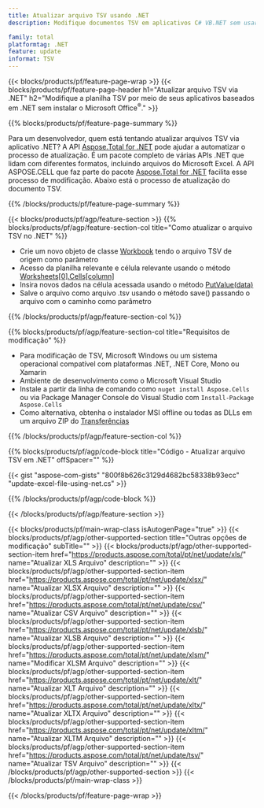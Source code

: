 ```yaml
---
title: Atualizar arquivo TSV usando .NET
description: Modifique documentos TSV em aplicativos C# VB.NET sem usar o Microsoft Excel. 

family: total
platformtag: .NET
feature: update
informat: TSV
---
```

{{< blocks/products/pf/feature-page-wrap >}}
{{< blocks/products/pf/feature-page-header h1="Atualizar arquivo TSV via .NET" h2="Modifique a planilha TSV por meio de seus aplicativos baseados em .NET sem instalar o Microsoft Office<sup>&reg;</sup>." >}}

{{% blocks/products/pf/feature-page-summary %}}

Para um desenvolvedor, quem está tentando atualizar arquivos TSV via aplicativo .NET? A API [Aspose.Total for .NET](https://products.aspose.com/total/net/) pode ajudar a automatizar o processo de atualização. É um pacote completo de várias APIs .NET que lidam com diferentes formatos, incluindo arquivos do Microsoft Excel. A API ASPOSE.CELL que faz parte do pacote [Aspose.Total for .NET](https://products.aspose.com/total/net/) facilita esse processo de modificação. Abaixo está o processo de atualização do documento TSV.

{{% /blocks/products/pf/feature-page-summary %}}

{{< blocks/products/pf/agp/feature-section >}}
{{% blocks/products/pf/agp/feature-section-col title="Como atualizar o arquivo TSV no .NET" %}}

- Crie um novo objeto de classe [Workbook](https://reference.aspose.com/cells/net/aspose.cells/workbook/) tendo o arquivo TSV de origem como parâmetro
- Acesso da planilha relevante e célula relevante usando o método [Worksheets[0].Cells[column]](https://reference.aspose.com/cells/net/aspose.cells/worksheet/cells/)
- Insira novos dados na célula acessada usando o método [PutValue(data)](https://reference.aspose.com/cells/net/aspose.cells/cell/putvalue/)
- Salve o arquivo como arquivo .tsv usando o método save() passando o arquivo com o caminho como parâmetro

{{% /blocks/products/pf/agp/feature-section-col %}}

{{% blocks/products/pf/agp/feature-section-col title="Requisitos de modificação" %}}

- Para modificação de TSV, Microsoft Windows ou um sistema operacional compatível com plataformas .NET, .NET Core, Mono ou Xamarin
- Ambiente de desenvolvimento como o Microsoft Visual Studio 
- Instale a partir da linha de comando como ```nuget install Aspose.Cells``` ou via Package Manager Console do Visual Studio com ```Install-Package Aspose.Cells```
- Como alternativa, obtenha o instalador MSI offline ou todas as DLLs em um arquivo ZIP do [Transferências](https://releases.aspose.com/cells/net)

{{% /blocks/products/pf/agp/feature-section-col %}}

{{% blocks/products/pf/agp/code-block title="Código - Atualizar arquivo TSV em .NET" offSpacer="" %}}

{{< gist "aspose-com-gists" "800f8b626c3129d4682bc58338b93ecc" "update-excel-file-using-net.cs" >}}

{{% /blocks/products/pf/agp/code-block %}}

{{< /blocks/products/pf/agp/feature-section >}}

{{< blocks/products/pf/main-wrap-class isAutogenPage="true" >}}
{{< blocks/products/pf/agp/other-supported-section title="Outras opções de modificação" subTitle="" >}}
{{< blocks/products/pf/agp/other-supported-section-item href="https://products.aspose.com/total/pt/net/update/xls/" name="Atualizar XLS Arquivo" description="" >}}
{{< blocks/products/pf/agp/other-supported-section-item href="https://products.aspose.com/total/pt/net/update/xlsx/" name="Atualizar XLSX Arquivo" description="" >}}
{{< blocks/products/pf/agp/other-supported-section-item href="https://products.aspose.com/total/pt/net/update/csv/" name="Atualizar CSV Arquivo" description="" >}}
{{< blocks/products/pf/agp/other-supported-section-item href="https://products.aspose.com/total/pt/net/update/xlsb/" name="Atualizar XLSB Arquivo" description="" >}}
{{< blocks/products/pf/agp/other-supported-section-item href="https://products.aspose.com/total/pt/net/update/xlsm/" name="Modificar XLSM Arquivo" description="" >}}
{{< blocks/products/pf/agp/other-supported-section-item href="https://products.aspose.com/total/pt/net/update/xlt/" name="Atualizar XLT Arquivo" description="" >}}
{{< blocks/products/pf/agp/other-supported-section-item href="https://products.aspose.com/total/pt/net/update/xltx/" name="Atualizar XLTX Arquivo" description="" >}}
{{< blocks/products/pf/agp/other-supported-section-item href="https://products.aspose.com/total/pt/net/update/xltm/" name="Atualizar XLTM Arquivo" description="" >}}
{{< blocks/products/pf/agp/other-supported-section-item href="https://products.aspose.com/total/pt/net/update/tsv/" name="Atualizar TSV Arquivo" description="" >}}
{{< /blocks/products/pf/agp/other-supported-section >}}
{{< /blocks/products/pf/main-wrap-class >}}

{{< /blocks/products/pf/feature-page-wrap >}}